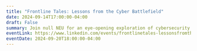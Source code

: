 ```yaml
---
title: "Frontline Tales: Lessons from the Cyber Battlefield"
date: 2024-09-14T17:00:00-04:00
draft: False
summary: Join null NEU for an eye-opening exploration of cybersecurity incident response in today's fast-paced digital world! While preventing all cyber incidents may be impossible, knowing how to react is crucial.
eventLink: https://www.linkedin.com/events/frontlinetales-lessonsfromthecy7240493587526750209/
eventDate: 2024-09-20T18:00:00-04:00
---
```

